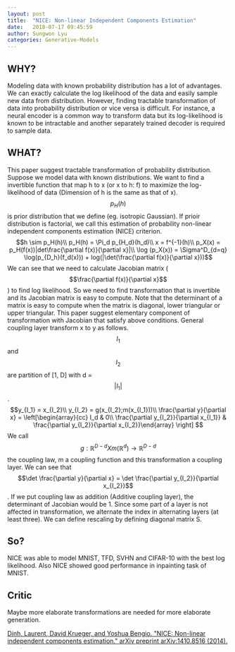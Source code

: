 ```yaml
---
layout: post
title:  "NICE: Non-linear Independent Components Estimation"
date:   2018-07-17 09:45:59
author: Sungwon Lyu
categories: Generative-Models
---
```


## WHY? 
Modeling data with known probability distribution has a lot of advantages. We can exactly calculate the log likelihood of the data and easily sample new data from distribution. However, finding tractable transformation of data into probability distribution or vice versa is difficult. For instance, a neural encoder is a common way to transform data but its log-likelihood is known to be intractable and another separately trained decoder is required to sample data. 

## WHAT?
This paper suggest tractable transformation of probability distribution. Suppose we model data with known distributions. We want to find a invertible function that map h to x (or x to h: f) to maximize the log-likelihood of data (Dimension of h is the same as that of x). $$p_H(h)$$ is prior distribution that we define (eg. isotropic Gaussian). If prioir distribution is factorial, we call this estimation of probability non-linear independent components estimation (NICE) criterion. 
$$h \sim p_H(h)\\
p_H(h) = \Pi_d p_{H_d}(h_d)\\
x = f^{-1}(h)\\
p_X(x) = p_H(f(x))|det\frac{\partial f(x)}{\partial x}|\\
\log (p_X(x)) = \Sigma^D_{d=q} \log(p_{D_h}(f_d(x))) + log(|\det(\frac{\partial f(x)}{\partial x}))$$
We can see that we need to calculate Jacobian matrix ($$\frac{\partial f(x)}{\partial x}$$) to find log likelihood. So we need to find transformation that is invertible and its Jacobian matrix is easy to compute. Note that the determinant of a matrix is easy to compute when the matrix is diagonal, lower triangular or upper triangular. This paper suggest elementary component of transformation with Jacobian that satisfy above conditions. General coupling layer transform x to y as follows. $$I_1$$ and $$I_2$$ are partition of [1, D] with d = $$|I_1|$$. 
$$y_{I_1} = x_{I_2}\\
y_{I_2} = g(x_{I_2};m(x_{I_1}))\\
\frac{\partial y}{\partial x} = \left[\begin{array}{cc} I_d & 0\\ \frac{\partial y_{I_2}}{\partial x_{I_1}} & \frac{\partial y_{I_2}}{\partial x_{I_2}}\end{array} \right]
$$
We call $$g: \mathbb{R}^{D-d} X m(\mathbb{R}^d) \rightarrow \mathbb{R}^{D-d}$$ the coupling law, m a coupling function and this transformation a coupling layer. We can see that $$\det \frac{\partial y}{\partial x} = \det \frac{\partial y_{I_2}}{\partial x_{I_2}}$$. If we put coupling law as addition (Additive coupling layer), the determinant of Jacobian would be 1. Since some part of a layer is not affected in transformation, we alternate the index in alternating layers (at least three). We can define rescaling by defining diagonal matrix S.  

## So?
NICE was able to model MNIST, TFD, SVHN and CIFAR-10 with the best log likelihood. Also NICE showed good performance in inpainting task of MNIST.

## Critic
Maybe more elaborate transformations are needed for more elaborate generation.	

[Dinh, Laurent, David Krueger, and Yoshua Bengio. "NICE: Non-linear independent components estimation." arXiv preprint arXiv:1410.8516 (2014).](https://arxiv.org/abs/1410.8516)